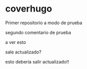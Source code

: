 # coverhugo
Primer repositorio a modo de prueba

segundo comentario de prueba

a ver esto

sale actualizado?

esto debería salir actualizado!!
